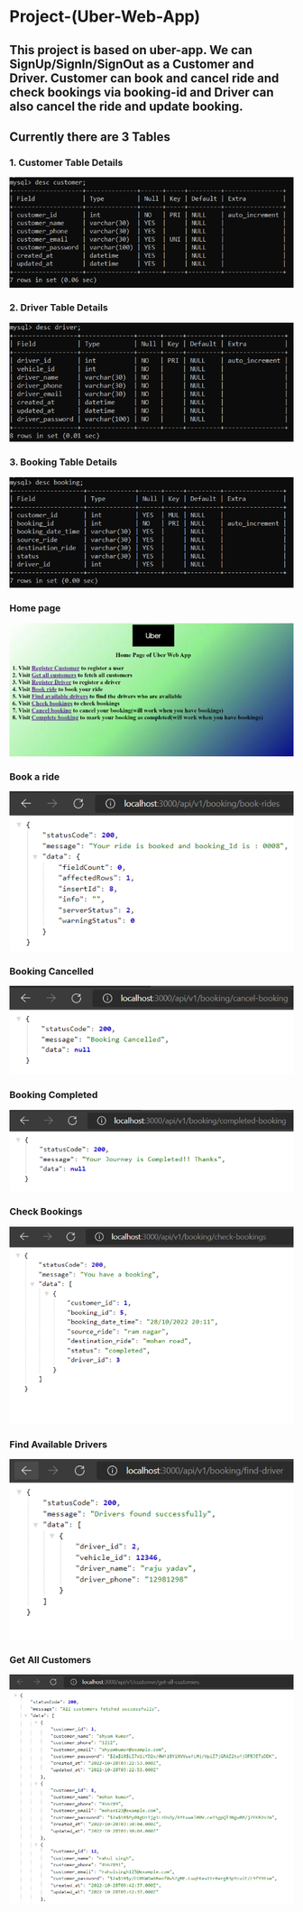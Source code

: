# Project-(Uber-Web-App)

##  This project is based on uber-app. We can SignUp/SignIn/SignOut as a Customer and Driver. Customer can book and cancel ride and check bookings via booking-id and Driver can also cancel the ride and update booking.  

## Currently there are 3 Tables
### 1. Customer Table Details

![](DB_Image/Customer_table_description.PNG)

### 2. Driver Table Details

![](DB_Image/Driver_table_description.PNG)

### 3. Booking Table Details

![](DB_Image/Booking_table_description.PNG)

### Home page

![](public/Uber_WebApp_HomePage.PNG)

### Book a ride

![](public/Book_Ride.PNG)

### Booking Cancelled

![](public/Booking_canceled.PNG)

### Booking Completed

![](public/Booking_Completed.PNG)

### Check Bookings

![](public/Check_bookings.PNG)

### Find Available Drivers

![](public/Find_Available_Drivers.PNG)

### Get All Customers

![](public/GetAllCustomers.PNG)


